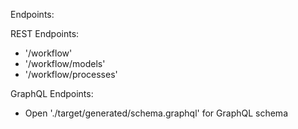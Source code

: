 
Endpoints:

REST Endpoints:

* '/workflow'
* '/workflow/models'
* '/workflow/processes'

GraphQL Endpoints:

* Open './target/generated/schema.graphql' for GraphQL schema

